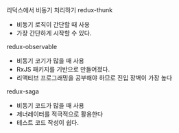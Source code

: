 리덕스에서 비동기 처리하기
redux-thunk
 - 비동기 로직이 간단할 때 사용
 - 가장 간단하게 시작할 수 있다.

redux-observable
 - 비동기 코기가 많을 때 사용
 - RxJS 패키지를 기반으로 만들어졌다.
  - 리액티브 프로그래밍을 공부해야 하므로 진입 장벽이 가장 높다

redux-saga
 - 비동기 코드가 많을 때 사용
 - 제너레이터를 적극적으로 활용한다
 - 테스트 코드 작성이 쉽다.